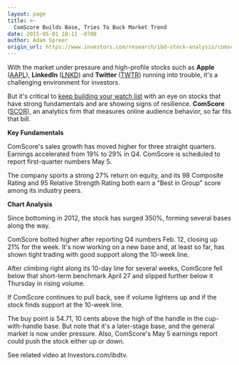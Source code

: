 ```yaml
---
layout: page
title: >-
  ComScore Builds Base, Tries To Buck Market Trend
date: 2015-05-01 18:11 -0700
author: Adam Spreer
origin_url: https://www.investors.com/research/ibd-stock-analysis/comscore-builds-base-before-q1-earnings-report/
---
```





  



With the market under pressure and high-profile stocks such as **Apple** ([AAPL](https://research.investors.com/quote.aspx?symbol=AAPL)), **LinkedIn** ([LNKD](https://research.investors.com/quote.aspx?symbol=LNKD)) and **Twitter** ([TWTR](https://research.investors.com/quote.aspx?symbol=TWTR)) running into trouble, it's a challenging environment for investors.

  

But it's critical to [keep building your watch list](http://ibdtv.investors.com/ibd-2-minute-tips/616628-5-steps-for-building-and-maintaining-a-profitable-watch-list.aspx) with an eye on stocks that have strong fundamentals and are showing signs of resilience. **ComScore** ([SCOR](https://research.investors.com/quote.aspx?symbol=SCOR)), an analytics firm that measures online audience behavior, so far fits that bill.

  

**Key Fundamentals**

  

ComScore's sales growth has moved higher for three straight quarters. Earnings accelerated from 19% to 29% in Q4. ComScore is scheduled to report first-quarter numbers May 5.

  

The company sports a strong 27% return on equity, and its 98 Composite Rating and 95 Relative Strength Rating both earn a "Best in Group" score among its industry peers.

  

**Chart Analysis**

  

Since bottoming in 2012, the stock has surged 350%, forming several bases along the way.

  

ComScore bolted higher after reporting Q4 numbers Feb. 12, closing up 21% for the week. It's now working on a new base and, at least so far, has shown tight trading with good support along the 10-week line.

  

After climbing right along its 10-day line for several weeks, ComScore fell below that short-term benchmark April 27 and slipped further below it Thursday in rising volume.

  

If ComScore continues to pull back, see if volume lightens up and if the stock finds support at the 10-week line.

  

The buy point is 54.71, 10 cents above the high of the handle in the cup-with-handle base. But note that it's a later-stage base, and the general market is now under pressure. Also, ComScore's May 5 earnings report could push the stock either up or down.

  

See related video at Investors.com/ibdtv.




